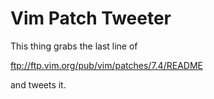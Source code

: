 Vim Patch Tweeter
=================

This thing grabs the last line of

ftp://ftp.vim.org/pub/vim/patches/7.4/README

and tweets it.
